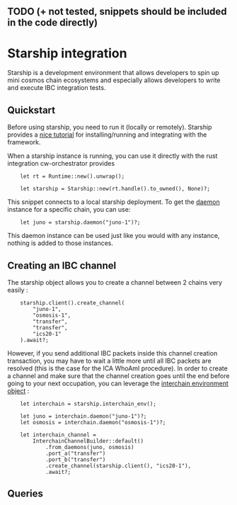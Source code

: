 ## TODO (+ not tested, snippets should be included in the code directly)

# Starship integration

Starship is a development environment that allows developers to spin up mini cosmos chain ecosystems and especially allows developers to write and execute IBC integration tests. 

## Quickstart

Before using starship, you need to run it (locally or remotely). Starship provides a [nice tutorial](https://starship.cosmology.tech/) for installing/running and integrating with the framework.

When a starship instance is running, you can use it directly with the rust integration cw-orchestrator provides

```rust,ignore
    let rt = Runtime::new().unwrap();

    let starship = Starship::new(rt.handle().to_owned(), None)?;
```

This snippet connects to a local starship deployment. To get the [daemon](./daemon.md) instance for a specific chain, you can use: 
```rust,ignore
    let juno = starship.daemon("juno-1")?;
```

This daemon instance can be used just like you would with any instance, nothing is added to those instances.

## Creating an IBC channel

The starship object allows you to create a channel between 2 chains very easily : 

```rust,ignore
    starship.client().create_channel(
        "juno-1", 
        "osmosis-1", 
        "transfer",
        "transfer", 
        "ics20-1"
    ).await?;
```

However, if you send additional IBC packets inside this channel creation transaction, you may have to wait a little more until all IBC packets are resolved (this is the case for the ICA WhoAmI procedure). 
In order to create a channel and make sure that the channel creation goes until the end before going to your next occupation, you can leverage the [interchain environment object](../interchain/index.md ) :


```rust,ignore
    let interchain = starship.interchain_env();

    let juno = interchain.daemon("juno-1")?;
    let osmosis = interchain.daemon("osmosis-1")?;

    let interchain_channel = 
        InterchainChannelBuilder::default()
            .from_daemons(juno, osmosis)
            .port_a("transfer")
            .port_b("transfer")
            .create_channel(starship.client(), "ics20-1"),
            .await?;
``` 


## Queries
